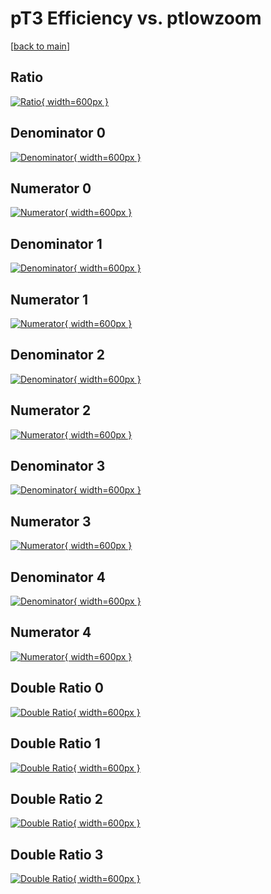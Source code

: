 # pT3 Efficiency vs. ptlowzoom

[[back to main](./)]



## Ratio

[![Ratio](../mtv/var/pT3_loweta_211_1_eff_ptlowzoom.png){ width=600px }](../mtv/var/pT3_loweta_211_1_eff_ptlowzoom.pdf)

## Denominator 0

[![Denominator](../mtv/den/pT3_loweta_211_1_eff_ptlowzoom_den0.png){ width=600px }](../mtv/den/pT3_loweta_211_1_eff_ptlowzoom_den0.pdf)

## Numerator 0

[![Numerator](../mtv/num/pT3_loweta_211_1_eff_ptlowzoom_num0.png){ width=600px }](../mtv/num/pT3_loweta_211_1_eff_ptlowzoom_num0.pdf)

## Denominator 1

[![Denominator](../mtv/den/pT3_loweta_211_1_eff_ptlowzoom_den1.png){ width=600px }](../mtv/den/pT3_loweta_211_1_eff_ptlowzoom_den1.pdf)

## Numerator 1

[![Numerator](../mtv/num/pT3_loweta_211_1_eff_ptlowzoom_num1.png){ width=600px }](../mtv/num/pT3_loweta_211_1_eff_ptlowzoom_num1.pdf)

## Denominator 2

[![Denominator](../mtv/den/pT3_loweta_211_1_eff_ptlowzoom_den2.png){ width=600px }](../mtv/den/pT3_loweta_211_1_eff_ptlowzoom_den2.pdf)

## Numerator 2

[![Numerator](../mtv/num/pT3_loweta_211_1_eff_ptlowzoom_num2.png){ width=600px }](../mtv/num/pT3_loweta_211_1_eff_ptlowzoom_num2.pdf)

## Denominator 3

[![Denominator](../mtv/den/pT3_loweta_211_1_eff_ptlowzoom_den3.png){ width=600px }](../mtv/den/pT3_loweta_211_1_eff_ptlowzoom_den3.pdf)

## Numerator 3

[![Numerator](../mtv/num/pT3_loweta_211_1_eff_ptlowzoom_num3.png){ width=600px }](../mtv/num/pT3_loweta_211_1_eff_ptlowzoom_num3.pdf)

## Denominator 4

[![Denominator](../mtv/den/pT3_loweta_211_1_eff_ptlowzoom_den4.png){ width=600px }](../mtv/den/pT3_loweta_211_1_eff_ptlowzoom_den4.pdf)

## Numerator 4

[![Numerator](../mtv/num/pT3_loweta_211_1_eff_ptlowzoom_num4.png){ width=600px }](../mtv/num/pT3_loweta_211_1_eff_ptlowzoom_num4.pdf)

## Double Ratio 0

[![Double Ratio](../mtv/ratio/pT3_loweta_211_1_eff_ptlowzoom_ratio0.png){ width=600px }](../mtv/ratio/pT3_loweta_211_1_eff_ptlowzoom_ratio0.pdf)

## Double Ratio 1

[![Double Ratio](../mtv/ratio/pT3_loweta_211_1_eff_ptlowzoom_ratio1.png){ width=600px }](../mtv/ratio/pT3_loweta_211_1_eff_ptlowzoom_ratio1.pdf)

## Double Ratio 2

[![Double Ratio](../mtv/ratio/pT3_loweta_211_1_eff_ptlowzoom_ratio2.png){ width=600px }](../mtv/ratio/pT3_loweta_211_1_eff_ptlowzoom_ratio2.pdf)

## Double Ratio 3

[![Double Ratio](../mtv/ratio/pT3_loweta_211_1_eff_ptlowzoom_ratio3.png){ width=600px }](../mtv/ratio/pT3_loweta_211_1_eff_ptlowzoom_ratio3.pdf)

